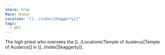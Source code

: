 ```yaml
---
share: true
Race: Human
Location: "[[../index|Skaggerty]]"
tags:
  - NPC
---
```



The high priest who oversees the [[../Locations/Temple of Austerus|Temple of Austerus]] in [[../index|Skaggerty]].